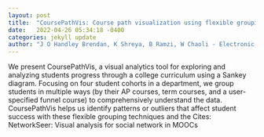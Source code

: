```yaml
---
layout: post
title:  "CoursePathVis: Course path visualization using flexible grouping and funnel-augmented Sankey diagram"
date:   2022-04-26 05:34:18 -0400
categories: jekyll update
author: "J O Handley Brendan, K Shreya, B Ramzi, W Chaoli - Electronic Imaging, 2022"
---
```

We present CoursePathVis, a visual analytics tool for exploring and analyzing students progress through a college curriculum using a Sankey diagram. Focusing on four student cohorts in a department, we group students in multiple ways (by their AP courses, term courses, and a user-specified funnel course) to comprehensively understand the data. CoursePathVis helps us identify patterns or outliers that affect student success with these flexible grouping techniques and the Cites: NetworkSeer: Visual analysis for social network in MOOCs